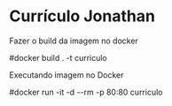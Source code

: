 # Currículo Jonathan

Fazer o build da imagem no docker

#docker build . -t curriculo

Executando imagem no Docker

#docker run -it -d --rm -p 80:80 curriculo